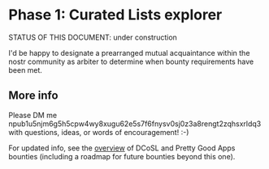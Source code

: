 Phase 1: Curated Lists explorer
=====

STATUS OF THIS DOCUMENT: under construction




I'd be happy to designate a prearranged mutual acquaintance within the nostr community as arbiter to determine when bounty requirements have been met.



## More info

Please DM me npub1u5njm6g5h5cpw4wy8xugu62e5s7f6fnysv0sj0z3a8rengt2zqhsxrldq3 with questions, ideas, or words of encouragement! :-)

For updated info, see the [overview](https://github.com/wds4/DCoSL/tree/main/bounties) of DCoSL and Pretty Good Apps bounties (including a roadmap for future bounties beyond this one).
